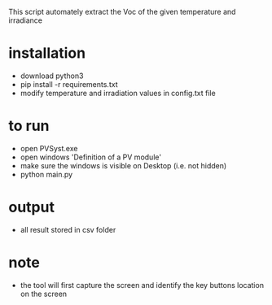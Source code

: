 This script automately extract the Voc of the given temperature and irradiance

# installation
- download python3
- pip install -r requirements.txt
- modify temperature and irradiation values in config.txt file

# to run
- open PVSyst.exe
- open windows 'Definition of a PV module'
- make sure the windows is visible on Desktop (i.e. not hidden)
- python main.py

# output
- all result stored in csv folder

# note
- the tool will first capture the screen and identify the key buttons location on the screen